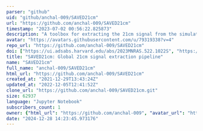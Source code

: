```yaml
---
parser: "github"
uid: "github/anchal-009/SAVED21cm"
url: "https://github.com/anchal-009/SAVED21cm"
timestamp: "2023-07-02 00:56:22.825873"
description: "A toolbox for extracting the 21cm signal from the simulated mock observation for REACH."
avatar: "https://avatars.githubusercontent.com/u/79319338?v=4"
repo_url: "https://github.com/anchal-009/SAVED21cm"
doi: ["https://ui.adsabs.harvard.edu/abs/2023MNRAS.522.1022S", "https://ui.adsabs.harvard.edu/abs/2023ascl.soft06003S/abstract"]
title: "SAVED21cm: Global 21cm signal extraction pipeline"
name: "SAVED21cm"
full_name: "anchal-009/SAVED21cm"
html_url: "https://github.com/anchal-009/SAVED21cm"
created_at: "2021-12-29T13:43:24Z"
updated_at: "2022-12-05T12:41:52Z"
clone_url: "https://github.com/anchal-009/SAVED21cm.git"
size: 62937
language: "Jupyter Notebook"
subscribers_count: 1
owner: {"html_url": "https://github.com/anchal-009", "avatar_url": "https://avatars.githubusercontent.com/u/79319338?v=4", "login": "anchal-009", "type": "User"}
date: "2024-12-28 14:23:45.973176"
---
```

